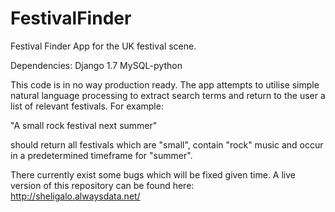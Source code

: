 FestivalFinder
==============

Festival Finder App for the UK festival scene.

Dependencies:
Django 1.7
MySQL-python

This code is in no way production ready. The app attempts to utilise simple natural
language processing to extract search terms and return to the user a list of relevant festivals. For example:

"A small rock festival next summer"

should return all festivals which are "small", contain "rock" music and occur in a predetermined timeframe for "summer".

There currently exist some bugs which will be fixed given time. A live version of this repository can be found here: http://sheligalo.alwaysdata.net/
